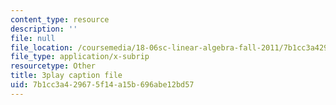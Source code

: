 ```yaml
---
content_type: resource
description: ''
file: null
file_location: /coursemedia/18-06sc-linear-algebra-fall-2011/7b1cc3a429675f14a15b696abe12bd57_rMv2rDiOTsI.vtt
file_type: application/x-subrip
resourcetype: Other
title: 3play caption file
uid: 7b1cc3a4-2967-5f14-a15b-696abe12bd57
---
```

